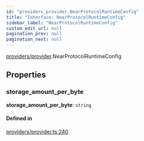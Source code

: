 ```yaml
---
id: "providers_provider.NearProtocolRuntimeConfig"
title: "Interface: NearProtocolRuntimeConfig"
sidebar_label: "NearProtocolRuntimeConfig"
custom_edit_url: null
pagination_prev: null
pagination_next: null
---
```


[providers/provider](../modules/providers_provider.md).NearProtocolRuntimeConfig

## Properties

### storage\_amount\_per\_byte

 **storage\_amount\_per\_byte**: `string`

#### Defined in

[providers/provider.ts:240](https://github.com/maxhr/near-api-js/blob/a0c9a104/packages/near-api-js/src/providers/provider.ts#L240)
